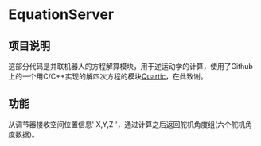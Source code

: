 # EquationServer
## 项目说明
这部分代码是并联机器人的方程解算模块，用于逆运动学的计算，使用了Github上的一个用C/C++实现的解四次方程的模块[Quartic](https://github.com/sasamil/Quartic)，在此致谢。

## 功能
从调节器接收空间位置信息' X,Y,Z '，通过计算之后返回舵机角度组(六个舵机角度数据)。